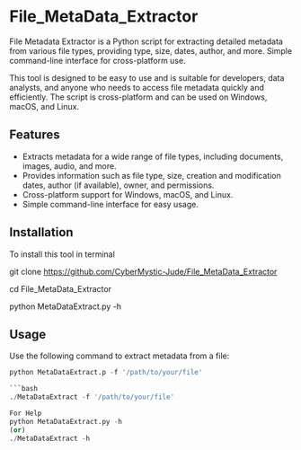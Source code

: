 # File_MetaData_Extractor
File Metadata Extractor is a Python script for extracting detailed metadata from various file types, providing type, size, dates, author, and more. Simple command-line interface for cross-platform use.

This tool is designed to be easy to use and is suitable for developers, data analysts, and anyone who needs to access file metadata quickly and efficiently. The script is cross-platform and can be used on Windows, macOS, and Linux.

## Features

- Extracts metadata for a wide range of file types, including documents, images, audio, and more.
- Provides information such as file type, size, creation and modification dates, author (if available), owner, and permissions.
- Cross-platform support for Windows, macOS, and Linux.
- Simple command-line interface for easy usage.

## Installation

To install this tool in terminal

  git clone https://github.com/CyberMystic-Jude/File_MetaData_Extractor
  
  cd File_MetaData_Extractor
  
  python MetaDataExtract.py -h

## Usage

Use the following command to extract metadata from a file:

```python
python MetaDataExtract.p -f '/path/to/your/file'

```bash
./MetaDataExtract -f '/path/to/your/file'

For Help
python MetaDataExtract.py -h
(or)
./MetaDataExtract -h



